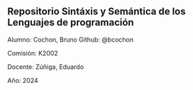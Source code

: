 ## Repositorio Sintáxis y Semántica de los Lenguajes de programación
Alumno: Cochon, Bruno
Github: @bcochon

Comisión: K2002

Docente: Zúñiga, Eduardo

Año: 2024
